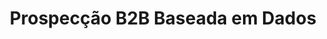 ---
layout: layouts/artigo.njk
title: Prospecção B2B Baseada em Dados
categoria: performance
resumo: Como usar dados públicos e análise de mercado para identificar os clientes certos no momento certo.
imagem: /assets/img/blog-prospeccao.svg
tempoLeitura: 6 min de leitura
data: 2025-10-12
visivel: false
# permalink: /artigos/prospeccao-b2b/
---